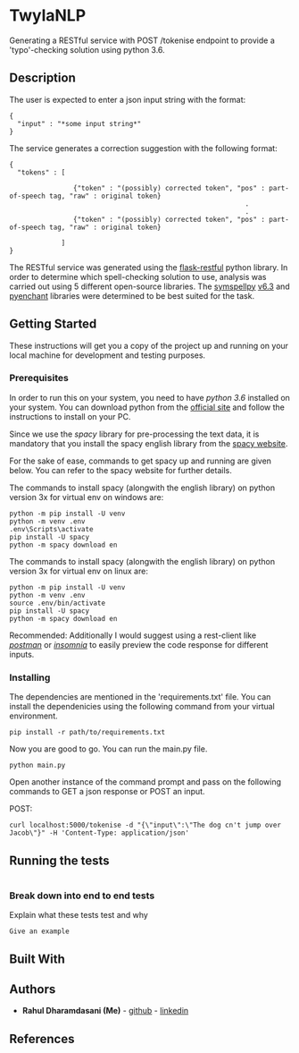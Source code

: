 # TwylaNLP

Generating a RESTful service with POST /tokenise endpoint to provide a 'typo'-checking solution using python 3.6.

## Description
The user is expected to enter a json input string with the format:

```
{
  "input" : "*some input string*"
}
```

The service generates a correction suggestion with the following format:

```
{
  "tokens" : [

                {"token" : "(possibly) corrected token", "pos" : part-of-speech tag, "raw" : original token}
                                                           .
                                                           .
                {"token" : "(possibly) corrected token", "pos" : part-of-speech tag, "raw" : original token}

             ] 
}
```

The RESTful service was generated using the [flask-restful](https://flask-restful.readthedocs.io/en/latest/) python library.
In order to determine which spell-checking solution to use, analysis was carried out using 5 different open-source libraries.
The [symspellpy](https://github.com/wolfgarbe/SymSpell/blob/master/README.md) [v6.3](https://github.com/mammothb/symspellpy) and [pyenchant](https://github.com/rfk/pyenchant) libraries were determined to be best suited for the task.

## Getting Started
These instructions will get you a copy of the project up and running on your local machine for development and testing purposes.

### Prerequisites
In order to run this on your system, you need to have *python 3.6* installed on your system. You can download python from the [official site](https://www.python.org/downloads/) and follow the instructions to install on your PC.

Since we use the *spacy* library for pre-processing the text data, it is mandatory that you install the spacy english library from the [spacy website](https://spacy.io/usage/).

For the sake of ease, commands to get spacy up and running are given below. You can refer to the spacy website for further details.

The commands to install spacy (alongwith the english library) on python version 3x for virtual env on windows are:
```
python -m pip install -U venv
python -m venv .env
.env\Scripts\activate
pip install -U spacy
python -m spacy download en
```

The commands to install spacy (alongwith the english library) on python version 3x for virtual env on linux are:
```
python -m pip install -U venv
python -m venv .env
source .env/bin/activate
pip install -U spacy
python -m spacy download en
```

Recommended:
Additionally I would suggest using a rest-client like [*postman*](https://www.getpostman.com/) or [*insomnia*](https://insomnia.rest/) to easily preview the code response for different inputs.

### Installing

The dependencies are mentioned in the 'requirements.txt' file.
You can install the dependenicies using the following command from your virtual environment.
```
pip install -r path/to/requirements.txt
```
Now you are good to go.
You can run the main.py file.

```
python main.py
```
Open another instance of the command prompt and pass on the following commands to GET a json response or POST an input.

POST:
```
curl localhost:5000/tokenise -d "{\"input\":\"The dog cn't jump over Jacob\"}" -H 'Content-Type: application/json'
```


## Running the tests

```

```

### Break down into end to end tests

Explain what these tests test and why

```
Give an example
```
## Built With


## Authors

* **Rahul Dharamdasani (Me)** -  [github](https://github.com/rmdotka92)
                              -  [linkedin](https://www.linkedin.com/in/rahulmd92/)

## References


